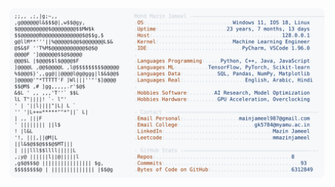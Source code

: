 <picture>
  <source srcset="https://raw.githubusercontent.com/mmazinjameel/mmazinjameel/main/dark_mode.svg?v=1750234498" media="(prefers-color-scheme: dark)">
  <img src="https://raw.githubusercontent.com/mmazinjameel/mmazinjameel/main/light_mode.svg?v=1750234498">
</picture>
